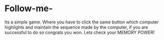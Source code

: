 # Follow-me-
Its a simple game. Where you have to click the same button which computer highlights and maintain the sequence made by the computer, if you are successful to do so congrats you won. Lets check your MEMORY POWER!
